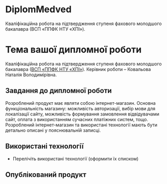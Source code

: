 # DiplomMedved
Кваліфікаційна робота на підтвердження ступеня фахового молодшого бакалавра (ВСП «ППФК НТУ «ХПІ»).
# Тема вашої дипломної роботи
Кваліфікаційна робота на підтвердження ступеня фахового молодшого бакалавра ([ВСП «ППФК НТУ «ХПІ»](http://polytechnic.poltava.ua)). Керівник роботи – Ковальова Наталія Володимірівна.
## Завдання до дипломної роботи
Розроблений продукт має являти собою інтернет-магазин. Основна функціональність магазину: можливість авторизації, вибір мови для локалізації сайту, можливість формування замовлення відвідувачами сайт, оплата з використанням сучасних платіжних систем, тощо. Розроблений інтернет-магазин та використані технології мають бути детально описані у пояснювальній записці.
## Використані технології
* Перелічіть використані технології (оформити їх списком)
## Опублікований продукт
